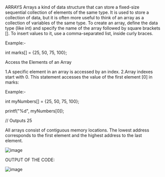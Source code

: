 ARRAYS
Arrays a kind of data structure that can store a fixed-size sequential collection of elements of the same type. It is used to store a collection of data, but it is often more useful to think of an array as a collection of variables of the same type.
To create an array, define the data type (like int) and specify the name of the array followed by square brackets [].
To insert values to it, use a comma-separated list, inside curly braces.

Example:-

int marks[] = {25, 50, 75, 100};

Access the Elements of an Array

1.A specific element in an array is accessed by an index.
2.Array indexes start with 0. This statement accesses the value of the first element [0] in marks:

Example:-

int myNumbers[] = {25, 50, 75, 100};

printf("%d", myNumbers[0]);

// Outputs 25

All arrays consist of contiguous memory locations. The lowest address corresponds to the first element and the highest address to the last element.

![image](https://user-images.githubusercontent.com/125783965/234498797-91d02011-d672-4aea-8338-d5a5baefe5d7.png)

OUTPUT OF THE CODE:

![image](https://user-images.githubusercontent.com/125783965/234499062-c433dcaa-69ce-4a3e-8562-16ae4e75a0a9.png)
